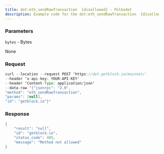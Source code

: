 ```yaml
---
title: dot:eth_sendRawTransaction  {disallowed} - Polkadot
description: Example code for the dot:eth_sendRawTransaction  {disallowed} json-rpc method. Сomplete guide on how to use dot:eth_sendRawTransaction  {disallowed} json-rpc in GetBlock.io Web3 documentation.
---
```


### Parameters


`bytes` - Bytes

None

### Request

``` java
curl --location --request POST 'https://dot.getblock.io/mainnet/' 
--header 'x-api-key: YOUR-API-KEY' 
--header 'Content-Type: application/json' 
--data-raw '{"jsonrpc": "2.0",
"method": "eth_sendRawTransaction",
"params": [null],
"id": "getblock.io"}'
```

###  Response

``` java
{
    "result": "null",
    "id": "getblock.io",
    "status_code": 405,
    "message": "Method not allowed"
}
```

